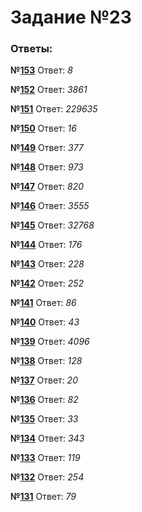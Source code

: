 # Задание №23
### Ответы:
**№[153](https://github.com/Fedy1661/Informatics-EGE-2022/tree/main/23/153)** Ответ: _8_

**№[152](https://github.com/Fedy1661/Informatics-EGE-2022/tree/main/23/152)** Ответ: _3861_

**№[151](https://github.com/Fedy1661/Informatics-EGE-2022/tree/main/23/151)** Ответ: _229635_

**№[150](https://github.com/Fedy1661/Informatics-EGE-2022/tree/main/23/150)** Ответ: _16_

**№[149](https://github.com/Fedy1661/Informatics-EGE-2022/tree/main/23/149)** Ответ: _377_

**№[148](https://github.com/Fedy1661/Informatics-EGE-2022/tree/main/23/148)** Ответ: _973_

**№[147](https://github.com/Fedy1661/Informatics-EGE-2022/tree/main/23/147)** Ответ: _820_

**№[146](https://github.com/Fedy1661/Informatics-EGE-2022/tree/main/23/146)** Ответ: _3555_

**№[145](https://github.com/Fedy1661/Informatics-EGE-2022/tree/main/23/145)** Ответ: _32768_

**№[144](https://github.com/Fedy1661/Informatics-EGE-2022/tree/main/23/144)** Ответ: _176_

**№[143](https://github.com/Fedy1661/Informatics-EGE-2022/tree/main/23/143)** Ответ: _228_

**№[142](https://github.com/Fedy1661/Informatics-EGE-2022/tree/main/23/142)** Ответ: _252_

**№[141](https://github.com/Fedy1661/Informatics-EGE-2022/tree/main/23/141)** Ответ: _86_

**№[140](https://github.com/Fedy1661/Informatics-EGE-2022/tree/main/23/140)** Ответ: _43_

**№[139](https://github.com/Fedy1661/Informatics-EGE-2022/tree/main/23/139)** Ответ: _4096_

**№[138](https://github.com/Fedy1661/Informatics-EGE-2022/tree/main/23/138)** Ответ: _128_

**№[137](https://github.com/Fedy1661/Informatics-EGE-2022/tree/main/23/137)** Ответ: _20_

**№[136](https://github.com/Fedy1661/Informatics-EGE-2022/tree/main/23/136)** Ответ: _82_

**№[135](https://github.com/Fedy1661/Informatics-EGE-2022/tree/main/23/135)** Ответ: _33_

**№[134](https://github.com/Fedy1661/Informatics-EGE-2022/tree/main/23/134)** Ответ: _343_

**№[133](https://github.com/Fedy1661/Informatics-EGE-2022/tree/main/23/133)** Ответ: _119_

**№[132](https://github.com/Fedy1661/Informatics-EGE-2022/tree/main/23/132)** Ответ: _254_

**№[131](https://github.com/Fedy1661/Informatics-EGE-2022/tree/main/23/131)** Ответ: _79_

